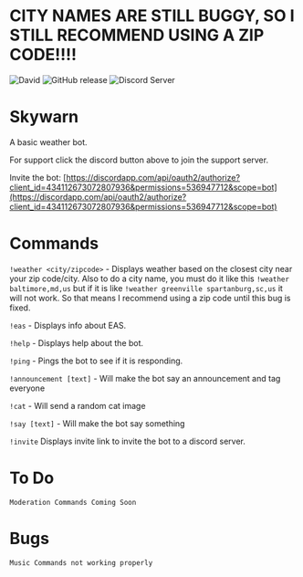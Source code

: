 # CITY NAMES ARE STILL BUGGY, SO I STILL RECOMMEND USING A ZIP CODE!!!!

![David](https://img.shields.io/david/JGriffin34432/Skywarn.svg)
![GitHub release](https://img.shields.io/github/release/JGriffin34432/Skywarn.svg)
![Discord Server](https://discordapp.com/api/guilds/355475139451682828/embed.png)

# Skywarn
A basic weather bot.

For support click the discord button above to join the support server.

Invite the bot: [https://discordapp.com/api/oauth2/authorize?client_id=434112673072807936&permissions=536947712&scope=bot](https://discordapp.com/api/oauth2/authorize?client_id=434112673072807936&permissions=536947712&scope=bot)


# Commands

`!weather <city/zipcode>` - Displays weather based on the closest city near your zip code/city. Also to do a city name, you must do it like this `!weather baltimore,md,us` but if it is like `!weather greenville spartanburg,sc,us` it will not work. So that means I recommend using a zip code until this bug is fixed.

`!eas` - Displays info about EAS.

`!help` - Displays help about the bot.

`!ping` - Pings the bot to see if it is responding.

`!announcement [text]` - Will make the bot say an announcement and tag everyone

`!cat` - Will send a random cat image

`!say [text]` - Will make the bot say something

`!invite` Displays invite link to invite the bot to a discord server.


# To Do

`Moderation Commands Coming Soon`

# Bugs

`Music Commands not working properly`
